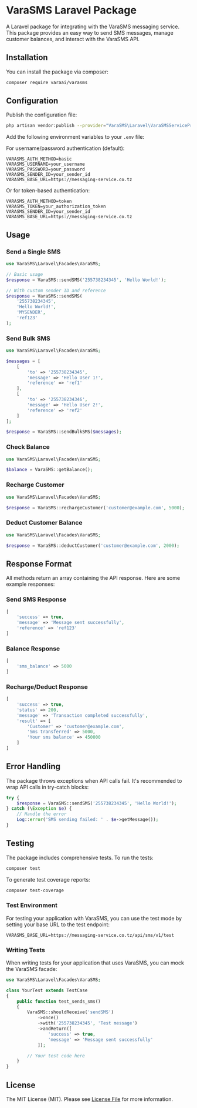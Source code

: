 # VaraSMS Laravel Package

A Laravel package for integrating with the VaraSMS messaging service. This package provides an easy way to send SMS messages, manage customer balances, and interact with the VaraSMS API.

## Installation

You can install the package via composer:

```bash
composer require varaai/varasms
```

## Configuration

Publish the configuration file:

```bash
php artisan vendor:publish --provider="VaraSMS\Laravel\VaraSMSServiceProvider"
```

Add the following environment variables to your `.env` file:

For username/password authentication (default):
```env
VARASMS_AUTH_METHOD=basic
VARASMS_USERNAME=your_username
VARASMS_PASSWORD=your_password
VARASMS_SENDER_ID=your_sender_id
VARASMS_BASE_URL=https://messaging-service.co.tz
```

Or for token-based authentication:
```env
VARASMS_AUTH_METHOD=token
VARASMS_TOKEN=your_authorization_token
VARASMS_SENDER_ID=your_sender_id
VARASMS_BASE_URL=https://messaging-service.co.tz
```

## Usage

### Send a Single SMS

```php
use VaraSMS\Laravel\Facades\VaraSMS;

// Basic usage
$response = VaraSMS::sendSMS('255738234345', 'Hello World!');

// With custom sender ID and reference
$response = VaraSMS::sendSMS(
    '255738234345',
    'Hello World!',
    'MYSENDER',
    'ref123'
);
```

### Send Bulk SMS

```php
use VaraSMS\Laravel\Facades\VaraSMS;

$messages = [
    [
        'to' => '255738234345',
        'message' => 'Hello User 1!',
        'reference' => 'ref1'
    ],
    [
        'to' => '255738234346',
        'message' => 'Hello User 2!',
        'reference' => 'ref2'
    ]
];

$response = VaraSMS::sendBulkSMS($messages);
```

### Check Balance

```php
use VaraSMS\Laravel\Facades\VaraSMS;

$balance = VaraSMS::getBalance();
```

### Recharge Customer

```php
use VaraSMS\Laravel\Facades\VaraSMS;

$response = VaraSMS::rechargeCustomer('customer@example.com', 5000);
```

### Deduct Customer Balance

```php
use VaraSMS\Laravel\Facades\VaraSMS;

$response = VaraSMS::deductCustomer('customer@example.com', 2000);
```

## Response Format

All methods return an array containing the API response. Here are some example responses:

### Send SMS Response
```php
[
    'success' => true,
    'message' => 'Message sent successfully',
    'reference' => 'ref123'
]
```

### Balance Response
```php
[
    'sms_balance' => 5000
]
```

### Recharge/Deduct Response
```php
[
    'success' => true,
    'status' => 200,
    'message' => 'Transaction completed successfully',
    'result' => [
        'Customer' => 'customer@example.com',
        'Sms transferred' => 5000,
        'Your sms balance' => 450000
    ]
]
```

## Error Handling

The package throws exceptions when API calls fail. It's recommended to wrap API calls in try-catch blocks:

```php
try {
    $response = VaraSMS::sendSMS('255738234345', 'Hello World!');
} catch (\Exception $e) {
    // Handle the error
    Log::error('SMS sending failed: ' . $e->getMessage());
}
```

## Testing

The package includes comprehensive tests. To run the tests:

```bash
composer test
```

To generate test coverage reports:

```bash
composer test-coverage
```

### Test Environment

For testing your application with VaraSMS, you can use the test mode by setting your base URL to the test endpoint:

```env
VARASMS_BASE_URL=https://messaging-service.co.tz/api/sms/v1/test
```

### Writing Tests

When writing tests for your application that uses VaraSMS, you can mock the VaraSMS facade:

```php
use VaraSMS\Laravel\Facades\VaraSMS;

class YourTest extends TestCase
{
    public function test_sends_sms()
    {
        VaraSMS::shouldReceive('sendSMS')
            ->once()
            ->with('255738234345', 'Test message')
            ->andReturn([
                'success' => true,
                'message' => 'Message sent successfully'
            ]);

        // Your test code here
    }
}
```

## License

The MIT License (MIT). Please see [License File](LICENSE.md) for more information. 